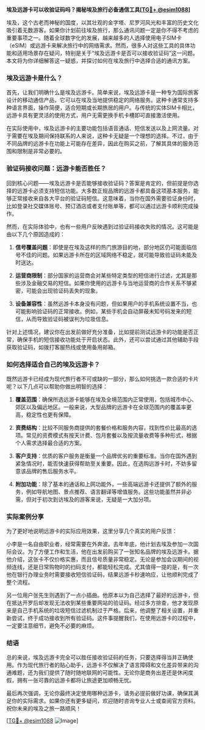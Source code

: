 **埃及远游卡可以收验证码吗？揭秘埃及旅行必备通信工具[[TG💪+ @esim1088](https://t.me/s/esim1088)]**

埃及，这个古老而神秘的国度，以其壮观的金字塔、尼罗河风光和丰富的历史文化吸引着无数游客。如果你计划前往埃及旅行，那么通讯问题一定是你不得不考虑的重要事项之一。随着全球数字化的发展，越来越多的人选择使用电子SIM卡（eSIM）或远游卡来解决旅行中的网络需求。然而，很多人对这些工具的具体功能和适用场景存在疑问，特别是关于“埃及远游卡是否可以接收验证码”这一问题。本文将为你详细解答这一疑惑，并探讨如何在埃及旅行中选择合适的通讯方案。

### 埃及远游卡是什么？

首先，让我们明确什么是埃及远游卡。简单来说，埃及远游卡是一种专为国际旅客设计的移动通信产品，它可以在埃及当地提供稳定的网络服务。这种卡通常支持多种语言界面，操作简便，适合短期或长期旅居的用户。与传统的实体SIM卡相比，远游卡具有更灵活的使用方式，用户无需更换手机卡槽即可直接激活使用。

在实际使用中，埃及远游卡的主要功能包括语音通话、短信发送以及上网流量。对于需要在埃及期间保持联系的人来说，这种卡无疑是一个理想的选择。不过，由于不同品牌的远游卡在功能上可能存在差异，因此在购买之前，了解其具体的服务范围和限制是非常必要的。

### 验证码接收问题：远游卡能否胜任？

回到核心问题——埃及远游卡是否能够接收验证码？答案是肯定的，但前提是你选择的远游卡必须支持短信功能。大多数正规品牌的远游卡都具备这项基本服务，能够正常接收来自各大平台的验证码短信。这意味着，当你在国外需要验证身份时，比如登录社交媒体账号、预订酒店或者支付账单等，都可以通过远游卡顺利完成操作。

然而，在实际体验中，也有一些用户反映遇到过验证码接收失败的情况。这可能是由以下几个原因造成的：

1. **信号覆盖问题**：即使是在埃及这样的热门旅游目的地，部分地区仍可能面临信号不佳的问题。如果远游卡所在的区域网络不稳定，就可能导致验证码未能及时送达。
   
2. **运营商限制**：部分国家的运营商会对某些特定类型的短信进行过滤，尤其是那些涉及金融交易的短信。如果你使用的远游卡与当地运营商的合作关系不够紧密，可能会出现验证码丢失的现象。

3. **设备兼容性**：虽然远游卡本身没有问题，但如果用户的手机系统设置不当，也可能影响验证码的正常接收。例如，某些手机会自动屏蔽未知号码发来的短信，从而导致验证码被误判为垃圾信息。

针对上述情况，建议你在出发前做好充分准备，比如提前测试远游卡的功能是否正常，确保手机的短信接收功能处于开启状态。此外，还可以尝试通过其他辅助手段获取验证码，如拨打客服热线或使用备用邮箱。

### 如何选择适合自己的埃及远游卡？

既然远游卡已经成为现代旅行者不可或缺的一部分，那么如何挑选一款合适的卡片呢？以下几点可以帮助你做出明智的选择：

1. **覆盖范围**：确保所选远游卡能够在埃及全境范围内正常使用，包括城市中心、郊区以及偏远地区。一般来说，大型品牌的远游卡在全球范围内的覆盖率更高，稳定性也更有保障。

2. **资费结构**：比较不同服务商提供的套餐价格和服务内容，找到性价比最高的选项。常见的资费模式有按天计费、包月套餐以及按流量收费等多种形式，根据个人需求选择最合适的方案。

3. **客户支持**：优质的客户服务是衡量一个品牌优劣的重要标准。当你在国外遇到紧急情况时，能否快速获得帮助至关重要。因此，在选购远游卡时，不妨多留意该品牌的售后服务水平。

4. **附加功能**：除了基本的通话和上网功能外，一些高端远游卡还提供了额外的服务，例如导航地图、景点推荐、语言翻译等增值服务。这些功能虽然并非必需，但对于初次到访埃及的游客来说，无疑是一大加分项。

### 实际案例分享

为了更好地说明远游卡的实际应用效果，这里分享几个真实的用户反馈：

小李是一名自由职业者，经常需要在外奔波。去年年底，他计划去埃及参加一次国际会议。为了方便工作和生活，他在出发前购买了一张知名品牌的埃及远游卡。据他介绍，这张卡不仅价格实惠，而且信号质量非常稳定。无论是参加会议期间的视频连线，还是日常购物时的扫码支付，都能轻松完成。尤其值得一提的是，有一次他在银行办理业务时需要接收短信验证码，结果远游卡秒速响应，让他顺利完成了整个流程。

另一位用户张先生则遇到了一点小插曲。他原本以为自己选择了最好的远游卡，但在抵达开罗后却发现无法收到某些重要网站的验证码。经过多方排查，他才发现原来是自己手机系统的垃圾短信过滤机制过于严格。后来，他调整了相关设置，并重新尝试，终于成功接收到所有验证码。这件事提醒我们，在使用远游卡的过程中，一定要注意细节，避免不必要的麻烦。

### 结语

总的来说，埃及远游卡完全可以胜任接收验证码的任务，只要选择得当并正确使用。作为现代旅行者的贴心助手，远游卡不仅解决了语言障碍和文化差异带来的沟通难题，还为我们提供了随时随地联网的可能性。无论你是商务出差还是休闲度假，拥有一张可靠的远游卡都将让旅途更加顺畅无忧。

最后再次强调，无论你最终决定使用哪种远游卡，请务必提前做好功课，确保其满足你的实际需求。如果你还有更多疑问，欢迎随时咨询专业人士或查阅官方资料。祝你未来的埃及之旅一路顺风！

[[TG💪+ @esim1088](https://t.me/s/esim1088) ![Image](https://i.postimg.cc/4NQfJmqS/Snipaste-2025-05-13-00-14-12.png)]
